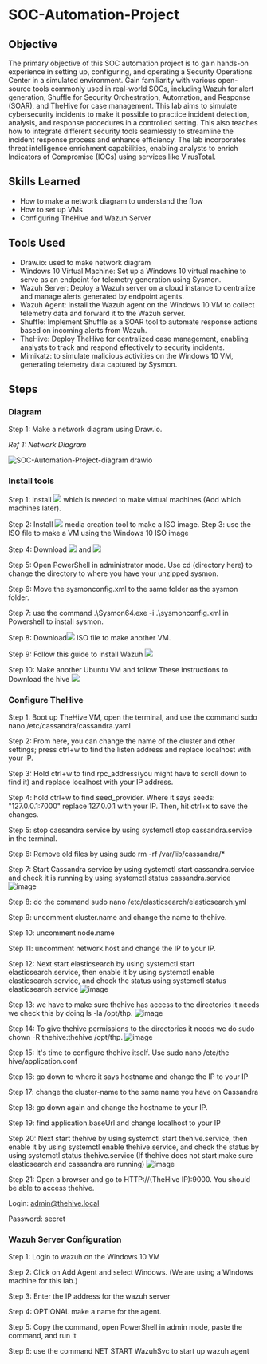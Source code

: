 # SOC-Automation-Project

## Objective

The primary objective of this SOC automation project is to gain hands-on experience in setting up, configuring, and operating a Security Operations Center in a simulated environment. Gain familiarity with various open-source tools commonly used in real-world SOCs, including Wazuh for alert generation, Shuffle for Security Orchestration, Automation, and Response (SOAR), and TheHive for case management. This lab aims to simulate cybersecurity incidents to make it possible to practice incident detection, analysis, and response procedures in a controlled setting. This also teaches how to integrate different security tools seamlessly to streamline the incident response process and enhance efficiency. The lab incorporates threat intelligence enrichment capabilities, enabling analysts to enrich Indicators of Compromise (IOCs) using services like VirusTotal.

## Skills Learned

- How to make a network diagram to understand the flow
- How to set up VMs
- Configuring TheHive and Wazuh Server
## Tools Used

- Draw.io: used to make network diagram
- Windows 10 Virtual Machine: Set up a Windows 10 virtual machine to serve as an endpoint for telemetry generation using Sysmon.
- Wazuh Server: Deploy a Wazuh server on a cloud instance to centralize and manage alerts generated by endpoint agents.
- Wazuh Agent: Install the Wazuh agent on the Windows 10 VM to collect telemetry data and forward it to the Wazuh server.
- Shuffle: Implement Shuffle as a SOAR tool to automate response actions based on incoming alerts from Wazuh.
- TheHive: Deploy TheHive for centralized case management, enabling analysts to track and respond effectively to security incidents.
- Mimikatz: to simulate malicious activities on the Windows 10 VM, generating telemetry data captured by Sysmon.

## Steps

### Diagram
Step 1: Make a network diagram using Draw.io.

*Ref 1: Network Diagram*

![SOC-Automation-Project-diagram drawio](https://github.com/Lowenmaxx/SOC-Automation-Project/assets/112909141/ffdc172d-ab63-4ce6-976f-038f4773cf66)


### Install tools

Step 1: Install
<a href="https://www.virtualbox.org/"><img src="https://img.shields.io/badge/-VirtualBox-183A61?style=for-the-badge&logo=virtualbox&logoColor=white" /></a> which is needed to make virtual machines (Add which machines later).

Step 2: Install
<a href="https://www.microsoft.com/en-us/software-download/windows10"><img src="https://img.shields.io/badge/-Windows%2010-0078D6?style=for-the-badge&logo=Windows&logoColor=white" /></a> media creation tool to make a ISO image.
Step 3: use the ISO file to make a VM using the Windows 10 ISO image

Step 4: Download
<a href="https://learn.microsoft.com/en-us/sysinternals/downloads/sysmon"><img src="https://img.shields.io/badge/-Sysmon-0078D4?style=for-the-badge&logo=Windows&logoColor=white" /></a> and
<a href="https://github.com/olafhartong/sysmon-modular/blob/master/sysmonconfig.xml"><img src="https://img.shields.io/badge/-Sysmon%20Modular-181717?style=for-the-badge&logo=github&logoColor=white" /></a>

Step 5: Open PowerShell in administrator mode. Use cd (directory here) to change the directory to where you have your unzipped sysmon.

Step 6: Move the sysmonconfig.xml to the same folder as the sysmon folder.

Step 7: use the command .\Sysmon64.exe -i .\sysmonconfig.xml in Powershell to install sysmon.

Step 8: Download<a href="https://ubuntu.com/download/desktop"><img src="https://img.shields.io/badge/-Ubuntu%20Desktop-E95420?style=for-the-badge&logo=ubuntu&logoColor=white" /></a> ISO file to make another VM.

Step 9: Follow this guide to install Wazuh <a href="https://www.youtube.com/watch?v=3CfjoCQmpo8"><img src="https://img.shields.io/badge/-YouTube-FF0000?style=for-the-badge&logo=youtube&logoColor=white" /></a>

Step 10: Make another Ubuntu VM and follow These instructions to Download the hive <a href="https://github.com/MyDFIR/SOC-Automation-Project/blob/main/TheHive-Install-Instructions"><img src="https://img.shields.io/badge/-TheHive-181717?style=for-the-badge&logo=github&logoColor=white" /></a>

### Configure TheHive

Step 1: Boot up TheHive VM, open the terminal, and use the command sudo nano /etc/cassandra/cassandra.yaml

Step 2: From here, you can change the name of the cluster and other settings; press ctrl+w to find the listen address and replace localhost with your IP.

Step 3: Hold ctrl+w to find rpc_address(you might have to scroll down to find it) and replace localhost with your IP address.

Step 4: hold ctrl+w to find seed_provider. Where it says seeds: "127.0.0.1:7000" replace 127.0.0.1 with your IP. Then, hit ctrl+x to save the changes.

Step 5: stop cassandra service by using systemctl stop cassandra.service in the terminal.

Step 6: Remove old files by using sudo rm -rf /var/lib/cassandra/*

Step 7: Start Cassandra service by using systemctl start cassandra.service and check it is running by using systemctl status cassandra.service ![image](https://github.com/Lowenmaxx/SOC-Automation-Project/assets/112909141/7ebea622-b7f6-44c0-955e-044da8d71f48)

Step 8: do the command sudo nano /etc/elasticsearch/elasticsearch.yml

Step 9: uncomment cluster.name and change the name to thehive.

Step 10: uncomment node.name

Step 11: uncomment network.host and change the IP to your IP. 

Step 12: Next start elasticsearch by using systemctl start elasticsearch.service, then enable it by using systemctl enable elasticsearch.service, and check the status using systemctl status elasticsearch.service ![image](https://github.com/Lowenmaxx/SOC-Automation-Project/assets/112909141/d468fcdc-a36b-48aa-9986-e6356631cbbb)


Step 13: we have to make sure thehive has access to the directories it needs we check this by doing ls -la /opt/thp. ![image](https://github.com/Lowenmaxx/SOC-Automation-Project/assets/112909141/1a0d53df-75c8-4918-9bd5-4eae0c77d948)

Step 14: To give thehive permissions to the directories it needs we do sudo chown -R thehive:thehive /opt/thp. ![image](https://github.com/Lowenmaxx/SOC-Automation-Project/assets/112909141/44aaecc4-45d9-4800-8d43-684217ccca33)

Step 15: It's time to configure thehive itself. Use sudo nano /etc/the hive/application.conf

Step 16: go down to where it says hostname and change the IP to your IP

Step 17: change the cluster-name to the same name you have on Cassandra

Step 18: go down again and change the hostname to your IP.

Step 19: find application.baseUrl and change localhost to your IP

Step 20: Next start thehive by using systemctl start thehive.service, then enable it by using systemctl enable thehive.service, and check the status by using systemctl status thehive.service (If thehive does not start make sure elasticsearch and cassandra are running) ![image](https://github.com/Lowenmaxx/SOC-Automation-Project/assets/112909141/c53772ad-1509-4cd2-99e2-798fa6b49212)

Step 21: Open a browser and go to HTTP://(TheHive IP):9000. You should be able to access thehive. 

Login: admin@thehive.local 

Password: secret

### Wazuh Server Configuration

Step 1: Login to wazuh on the Windows 10 VM

Step 2: Click on Add Agent and select Windows. (We are using a Windows machine for this lab.)

Step 3: Enter the IP address for the wazuh server

Step 4: OPTIONAL make a name for the agent.

Step 5: Copy the command, open PowerShell in admin mode, paste the command, and run it

Step 6: use the command NET START WazuhSvc to start up wazuh agent
